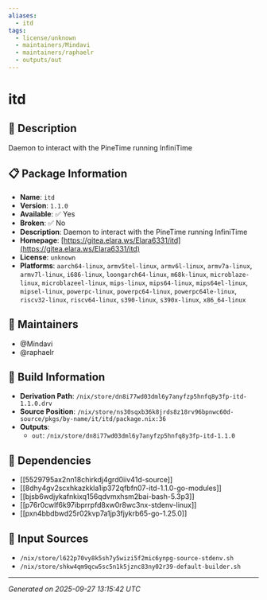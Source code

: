 ```yaml
---
aliases:
  - itd
tags:
  - license/unknown
  - maintainers/Mindavi
  - maintainers/raphaelr
  - outputs/out
---
```


# itd

## 📝 Description

Daemon to interact with the PineTime running InfiniTime

## 📋 Package Information

- **Name**: `itd`
- **Version**: `1.1.0`
- **Available**: ✅ Yes
- **Broken**: ✅ No
- **Description**: Daemon to interact with the PineTime running InfiniTime
- **Homepage**: [https://gitea.elara.ws/Elara6331/itd](https://gitea.elara.ws/Elara6331/itd)
- **License**: `unknown`
- **Platforms**: `aarch64-linux`, `armv5tel-linux`, `armv6l-linux`, `armv7a-linux`, `armv7l-linux`, `i686-linux`, `loongarch64-linux`, `m68k-linux`, `microblaze-linux`, `microblazeel-linux`, `mips-linux`, `mips64-linux`, `mips64el-linux`, `mipsel-linux`, `powerpc-linux`, `powerpc64-linux`, `powerpc64le-linux`, `riscv32-linux`, `riscv64-linux`, `s390-linux`, `s390x-linux`, `x86_64-linux`
## 👥 Maintainers

- @Mindavi
- @raphaelr


## 🔧 Build Information

- **Derivation Path**: `/nix/store/dn8i77wd03dml6y7anyfzp5hnfq8y3fp-itd-1.1.0.drv`
- **Source Position**: `/nix/store/ns30sqxb36k8jrds8z18rv96bpnwc60d-source/pkgs/by-name/it/itd/package.nix:36`
- **Outputs**:
  - `out`:  `/nix/store/dn8i77wd03dml6y7anyfzp5hnfq8y3fp-itd-1.1.0`

## 🔗 Dependencies

- [[5529795ax2nn18chirkdj4grd0iiv41d-source]]
- [[8dhy4gv2scxhkazkkla1ip372qfbfn07-itd-1.1.0-go-modules]]
- [[bjsb6wdjykafnkixq156qdvmxhsm2bai-bash-5.3p3]]
- [[p76r0cwlf6k97ibprrpfd8xw0r8wc3nx-stdenv-linux]]
- [[pxn4bbdbwd25r02kvp7a1jp3fjykrb65-go-1.25.0]]

## 📁 Input Sources

- `/nix/store/l622p70vy8k5sh7y5wizi5f2mic6ynpg-source-stdenv.sh`
- `/nix/store/shkw4qm9qcw5sc5n1k5jznc83ny02r39-default-builder.sh`

---
*Generated on 2025-09-27 13:15:42 UTC*
